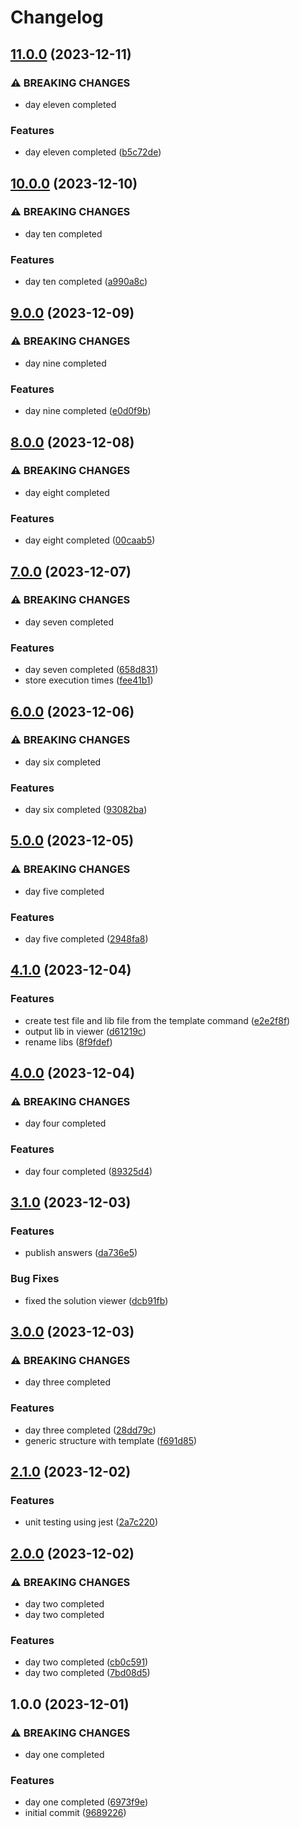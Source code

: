 # Changelog

## [11.0.0](https://github.com/sergiorgiraldo/AdventOfCode2023/compare/v10.0.0...v11.0.0) (2023-12-11)


### ⚠ BREAKING CHANGES

* day eleven completed

### Features

* day eleven completed ([b5c72de](https://github.com/sergiorgiraldo/AdventOfCode2023/commit/b5c72de32e4f5966350788cdecb81fda0bd9965f))

## [10.0.0](https://github.com/sergiorgiraldo/AdventOfCode2023/compare/v9.0.0...v10.0.0) (2023-12-10)


### ⚠ BREAKING CHANGES

* day ten completed

### Features

* day ten completed ([a990a8c](https://github.com/sergiorgiraldo/AdventOfCode2023/commit/a990a8c086dbf5e82e8167bccb2f991f5a17b0fe))

## [9.0.0](https://github.com/sergiorgiraldo/AdventOfCode2023/compare/v8.0.0...v9.0.0) (2023-12-09)


### ⚠ BREAKING CHANGES

* day nine completed

### Features

* day nine completed ([e0d0f9b](https://github.com/sergiorgiraldo/AdventOfCode2023/commit/e0d0f9bb433afd26d280d7ce76a2c73f29a66204))

## [8.0.0](https://github.com/sergiorgiraldo/AdventOfCode2023/compare/v7.0.0...v8.0.0) (2023-12-08)


### ⚠ BREAKING CHANGES

* day eight completed

### Features

* day eight completed ([00caab5](https://github.com/sergiorgiraldo/AdventOfCode2023/commit/00caab553ed697a34f1c6ed299fb3c4da899e0e0))

## [7.0.0](https://github.com/sergiorgiraldo/AdventOfCode2023/compare/v6.0.0...v7.0.0) (2023-12-07)


### ⚠ BREAKING CHANGES

* day seven completed

### Features

* day seven completed ([658d831](https://github.com/sergiorgiraldo/AdventOfCode2023/commit/658d831a6f5814d5c2a873c567ce8f59a64e81a6))
* store execution times ([fee41b1](https://github.com/sergiorgiraldo/AdventOfCode2023/commit/fee41b1caa4b61e4e758370a99f0872352e0e66d))

## [6.0.0](https://github.com/sergiorgiraldo/AdventOfCode2023/compare/v5.0.0...v6.0.0) (2023-12-06)


### ⚠ BREAKING CHANGES

* day six completed

### Features

* day six completed ([93082ba](https://github.com/sergiorgiraldo/AdventOfCode2023/commit/93082bad5d2f8670f72adbe1a52644373972c158))

## [5.0.0](https://github.com/sergiorgiraldo/AdventOfCode2023/compare/v4.1.0...v5.0.0) (2023-12-05)


### ⚠ BREAKING CHANGES

* day five completed

### Features

* day five completed ([2948fa8](https://github.com/sergiorgiraldo/AdventOfCode2023/commit/2948fa8c4231a9cec939cc1e86d40289136579d1))

## [4.1.0](https://github.com/sergiorgiraldo/AdventOfCode2023/compare/v4.0.0...v4.1.0) (2023-12-04)


### Features

* create test file and lib file from the template command ([e2e2f8f](https://github.com/sergiorgiraldo/AdventOfCode2023/commit/e2e2f8fad9ae6a60f0fb029fcb782af1db86fdb3))
* output lib in viewer ([d61219c](https://github.com/sergiorgiraldo/AdventOfCode2023/commit/d61219c785884caca7932fd7d08a51b45505480c))
* rename libs ([8f9fdef](https://github.com/sergiorgiraldo/AdventOfCode2023/commit/8f9fdefc36e30d750bb39f3eff1f8b2c6d9191e5))

## [4.0.0](https://github.com/sergiorgiraldo/AdventOfCode2023/compare/v3.1.0...v4.0.0) (2023-12-04)


### ⚠ BREAKING CHANGES

* day four  completed

### Features

* day four  completed ([89325d4](https://github.com/sergiorgiraldo/AdventOfCode2023/commit/89325d41477d6d9196ed87377d04add15da3b41e))

## [3.1.0](https://github.com/sergiorgiraldo/AdventOfCode2023/compare/v3.0.0...v3.1.0) (2023-12-03)


### Features

* publish answers ([da736e5](https://github.com/sergiorgiraldo/AdventOfCode2023/commit/da736e5a5a8b63fd1fe067cf6f4bc0a4615355ea))


### Bug Fixes

* fixed the solution viewer ([dcb91fb](https://github.com/sergiorgiraldo/AdventOfCode2023/commit/dcb91fb5cc69debb42cce936620293c650150f31))

## [3.0.0](https://github.com/sergiorgiraldo/AdventOfCode2023/compare/v2.1.0...v3.0.0) (2023-12-03)


### ⚠ BREAKING CHANGES

* day three completed

### Features

* day three completed ([28dd79c](https://github.com/sergiorgiraldo/AdventOfCode2023/commit/28dd79cea750627d0bde4afc924cc9358afc24df))
* generic structure with template ([f691d85](https://github.com/sergiorgiraldo/AdventOfCode2023/commit/f691d857127d753606750fbb1ef33c069a78dc0a))

## [2.1.0](https://github.com/sergiorgiraldo/AdventOfCode2023/compare/v2.0.0...v2.1.0) (2023-12-02)


### Features

* unit testing using jest ([2a7c220](https://github.com/sergiorgiraldo/AdventOfCode2023/commit/2a7c2208a4a0c8e26332f998d71868fd91742d2b))

## [2.0.0](https://github.com/sergiorgiraldo/AdventOfCode2023/compare/v1.0.0...v2.0.0) (2023-12-02)


### ⚠ BREAKING CHANGES

* day two completed
* day two completed

### Features

* day two completed ([cb0c591](https://github.com/sergiorgiraldo/AdventOfCode2023/commit/cb0c5912c8b159fec0226d5272455c23c605aeab))
* day two completed ([7bd08d5](https://github.com/sergiorgiraldo/AdventOfCode2023/commit/7bd08d5b12f091efa06d6e12b01adf2132b0fb5a))

## 1.0.0 (2023-12-01)


### ⚠ BREAKING CHANGES

* day one completed

### Features

* day one completed ([6973f9e](https://github.com/sergiorgiraldo/AdventOfCode2023/commit/6973f9e1dde677a67ab652109737c5035dd6819f))
* initial commit ([9689226](https://github.com/sergiorgiraldo/AdventOfCode2023/commit/96892269e59091455a684b45532eeec6524f5a1a))

